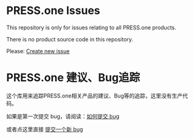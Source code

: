 # PRESS.one Issues

This repository is only for issues relating to all PRESS.one products.

There is no product source code in this repository.

Please: [Create new issue](https://github.com/Press-One/issues/issues/new)

# PRESS.one 建议、Bug追踪

这个库用来追踪PRESS.one相关产品的建议、Bug等的追踪，这里没有生产代码。

如果是第一次提交 bug，请阅读：[如何提交 bug](https://github.com/Press-One/issues/blob/master/%E5%A6%82%E4%BD%95%E6%8F%90%E4%BA%A4%20bug.md)

或者点这里直接 [提交一个新 bug](https://github.com/Press-One/issues/issues/new?title=%5B%E5%B9%B3%E5%8F%B0-bug+%E7%BA%A7%E5%88%AB%5D+bug+%E7%AE%80%E8%A6%81%E6%8F%8F%E8%BF%B0)
